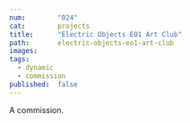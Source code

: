 ```yaml
---
num:        "024"
cat:        projects
title:      "Electric Objects EO1 Art Club"
path:       electric-objects-eo1-art-club
images:
tags:
  - dynamic
  - commission
published:  false
---
```

A commission.